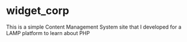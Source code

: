 # widget_corp

This is a simple Content Management System site that I developed for a LAMP platform to learn about PHP
